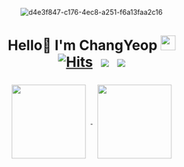 <div align="center">

  ![d4e3f847-c176-4ec8-a251-f6a13faa2c16](https://user-images.githubusercontent.com/45834367/151274118-1405955b-3cf9-4538-91b7-eb6b6dde8252.gif)

  # Hello👋 I'm ChangYeop <img src="https://github.com/TheDudeThatCode/TheDudeThatCode/blob/master/Assets/Rocket.gif?raw=true" width="30" height="30"><br>[![Hits](https://hits.seeyoufarm.com/api/count/incr/badge.svg?url=https%3A%2F%2Fgithub.com%2Fdionidip%2Fhit-counter&count_bg=%2379C83D&title_bg=%23555555&icon=&icon_color=%23E7E7E7&title=VISIT&edge_flat=true)](https://hits.seeyoufarm.com) <a href="https://velog.io/@paulus0617" target="_blank"><img src="https://img.shields.io/badge/Tech Blog-20C997?style=flat-square&logo=GitHub Sponsors&logoColor=white&link=mailto:quf8093@gmail.com" style="height : auto; margin-left : 10px; "/></a> <a href="mailto:paulus0617@gmail.com" target="_blank"><img src="https://img.shields.io/badge/Gmail-d14836?style=flat-square&logo=Gmail&logoColor=white&link=mailto:quf8093@gmail.com" style="height : auto; margin-left : 10px;"/></a>

  <a href="https://solved.ac/paulus0617">
    <img align='center' src="http://mazassumnida.wtf/api/v2/generate_badge?boj=paulus0617" style="height:150px; width: auto; margin: 10px;">
  </a>

  <a href="https://github.com/dionidip">
    <img align='center' src="https://github-readme-stats.vercel.app/api/top-langs/?username=dionidip&show_icons=true&hide_border=true&title_color=004386&icon_color=004386&layout=compact&exclude_repo=LinuxProject&langs_count=8" style="height:150px; width: auto; margin: 10px">
  </a>

</div>

<!--
**dionidip/dionidip** is a ✨ _special_ ✨ repository because its `README.md` (this file) appears on your GitHub profile.

Here are some ideas to get you started:

- 🔭 I’m currently working on ...
- 🌱 I’m currently learning ...
- 👯 I’m looking to collaborate on ...
- 🤔 I’m looking for help with ...
- 💬 Ask me about ...
- 📫 How to reach me: ...
- 😄 Pronouns: ...
- ⚡ Fun fact: ...
-->
